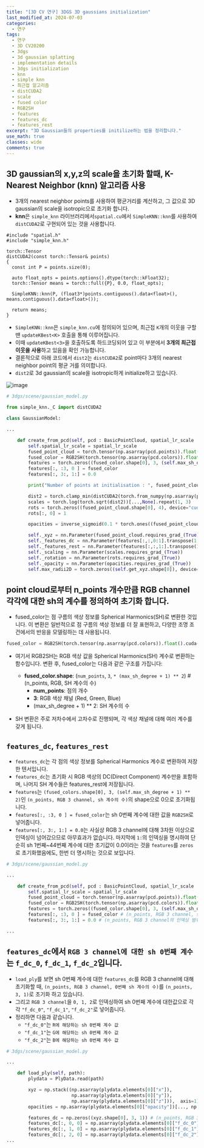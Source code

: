 ```yaml
---
title: "[3D CV 연구] 3DGS 3D gaussians initialization"
last_modified_at: 2024-07-03
categories:
  - 연구
tags:
  - 연구
  - 3D CV20200
  - 3dgs
  - 3d gaussian splatting
  - implementation details
  - 3dgs initialization
  - knn
  - simple knn
  - 최근접 알고리즘
  - distCUDA2
  - scale
  - fused color
  - RGB2SH
  - features
  - features_dc
  - features_rest
excerpt: "3D Gaussian들의 properties를 initilize하는 법을 정리합니다."
use_math: true
classes: wide
comments: true
---
```


## 3D gaussian의 x,y,z의 scale을 초기화 할때, K-Nearest Neighbor (knn) 알고리즘 사용
- 3개의 nearest neighbor points를 사용하여 평균거리를 계산하고, 그 값으로 3D gaussian의 scale을 isotropic으로 초기화 합니다.
- **knn**은 `simple_knn` 라이브러리에서`spatial.cu`에서 `SimpleKNN::knn`를 사용하여 `distCUDA2`로 구현되어 있는 것을 사용합니다.
```cuda
#include "spatial.h"
#include "simple_knn.h"

torch::Tensor
distCUDA2(const torch::Tensor& points)
{
  const int P = points.size(0);

  auto float_opts = points.options().dtype(torch::kFloat32);
  torch::Tensor means = torch::full({P}, 0.0, float_opts);
  
  SimpleKNN::knn(P, (float3*)points.contiguous().data<float>(), means.contiguous().data<float>());

  return means;
}
```
- `SimpleKNN::knn`은 `simple_knn.cu`에 정의되어 있으며, 최근접 `K`개의 이웃을 구할땐 `updateKBest<K>` 호출을 통해 이루어집니다.
- 이때 `updateKBest<3>`을 호출하도록 하드코딩되어 있고 이 부분에서 **3개의 최근접 이웃을 사용**하고 있음을 확인 가능합니다.
- 결론적으로 아래 코드에서 `dist2`는 `distCUDA2`로 point마다 3개의 nearest neighbor point의 평균 거를 의미합니다.
- `dist2`로 3d gaussian의 scale을 isotropic하게 initialize하고 있습니다.

![image](https://github.com/sandokim/sandokim.github.io/assets/74639652/031fa214-d612-487f-956c-bf2923c6695b)

```python
# 3dgs/scene/gaussian_model.py

from simple_knn._C import distCUDA2

class GaussianModel:

...

    def create_from_pcd(self, pcd : BasicPointCloud, spatial_lr_scale : float):
        self.spatial_lr_scale = spatial_lr_scale
        fused_point_cloud = torch.tensor(np.asarray(pcd.points)).float().cuda()
        fused_color = RGB2SH(torch.tensor(np.asarray(pcd.colors)).float().cuda())
        features = torch.zeros((fused_color.shape[0], 3, (self.max_sh_degree + 1) ** 2)).float().cuda()
        features[:, :3, 0 ] = fused_color
        features[:, 3:, 1:] = 0.0

        print("Number of points at initialisation : ", fused_point_cloud.shape[0])

        dist2 = torch.clamp_min(distCUDA2(torch.from_numpy(np.asarray(pcd.points)).float().cuda()), 0.0000001)
        scales = torch.log(torch.sqrt(dist2))[...,None].repeat(1, 3)
        rots = torch.zeros((fused_point_cloud.shape[0], 4), device="cuda")
        rots[:, 0] = 1

        opacities = inverse_sigmoid(0.1 * torch.ones((fused_point_cloud.shape[0], 1), dtype=torch.float, device="cuda"))

        self._xyz = nn.Parameter(fused_point_cloud.requires_grad_(True))
        self._features_dc = nn.Parameter(features[:,:,0:1].transpose(1, 2).contiguous().requires_grad_(True))
        self._features_rest = nn.Parameter(features[:,:,1:].transpose(1, 2).contiguous().requires_grad_(True))
        self._scaling = nn.Parameter(scales.requires_grad_(True))
        self._rotation = nn.Parameter(rots.requires_grad_(True))
        self._opacity = nn.Parameter(opacities.requires_grad_(True))
        self.max_radii2D = torch.zeros((self.get_xyz.shape[0]), device="cuda")
```

## point cloud로부터 n_points 개수만큼 RGB channel 각각에 대한 sh의 계수를 정의하여 초기화 합니다.

- fused_color는 점 구름의 색상 정보를 Spherical Harmonics(SH)로 변환한 것입니다. 이 변환은 일반적으로 점 구름의 색상 정보를 더 잘 표현하고, 다양한 조명 조건에서의 반응을 모델링하는 데 사용됩니다.

```python
fused_color = RGB2SH(torch.tensor(np.asarray(pcd.colors)).float().cuda())
```

- 여기서 RGB2SH는 RGB 색상 값을 Spherical Harmonics(SH) 계수로 변환하는 함수입니다. 변환 후, fused_color는 다음과 같은 구조를 가집니다:
  - **fused_color.shape**: (`num_points`, `3`, `* (max_sh_degree + 1) ** 2`) # (n_points, RGB, SH 계수의 수)
    - **num_points**: 점의 개수
    - **3**: RGB 색상 채널 (Red, Green, Blue)
    - (max_sh_degree + 1) ** 2: SH 계수의 수

- SH 변환은 주로 저차수에서 고차수로 진행되며, 각 색상 채널에 대해 여러 계수를 갖게 됩니다.


## `features_dc`, `features_rest`
- `features_dc`는 각 점의 색상 정보를 Spherical Harmonics 계수로 변환하여 저장한 텐서입니다.
- `features_dc`는 초기화 시 RGB 색상의 DC(Direct Component) 계수만을 포함하며, 나머지 SH 계수들은 features_rest에 저장됩니다.
- `features`는 `(fused_colors.shape[0], 3, (self.max_sh_degree + 1) ** 2)`인 `(n_points, RGB 3 channel, sh 계수의 수)`의 shape으로 0으로 초기화됩니다.
- `features[:, :3, 0 ] = fused_color`는 sh 0번째 계수에 대한 값을 `RGB2SH`로 넣어줍니다.
- `features[:, 3:, 1:] = 0.0`는 사실상 RGB 3 channel에 대해 3차원 이상으로 인덱싱이 넘어갔으므로 아무효과가 없습니다. 마지막에 `1:`의 인덱싱을 명시하여 단순히 sh 1번째~44번째 계수에 대한 초기값이 0.0이라는 것을 `features`를 `zeros`로 초기화했음에도, 한번 더 명시하는 것으로 보입니다.

```python
# 3dgs/scene/gaussian_model.py

...

    def create_from_pcd(self, pcd : BasicPointCloud, spatial_lr_scale : float):
        self.spatial_lr_scale = spatial_lr_scale
        fused_point_cloud = torch.tensor(np.asarray(pcd.points)).float().cuda()
        fused_color = RGB2SH(torch.tensor(np.asarray(pcd.colors)).float().cuda())
        features = torch.zeros((fused_color.shape[0], 3, (self.max_sh_degree + 1) ** 2)).float().cuda()
        features[:, :3, 0 ] = fused_color # (n_points, RGB 3 channel, sh 0번째 계수)
        features[:, 3:, 1:] = 0.0 # (n_points, RGB 3 channel의 인덱싱 범위를 넘어감, sh 1번째~44번째 계수)

...

```

## `features_dc`에서 `RGB 3 channel에 대한 sh 0번째 계수`는 `f_dc_0`, `f_dc_1`, `f_dc_2`입니다.

- `load_ply`를 보면 sh 0번째 계수에 대한 `features_dc`를 RGB 3 channel에 대해 초기화할 때, `(n_points, RGB 3 channel, 0번째 sh 계수의 수)`를 `(n_points, 3, 1)`로 초기화 하고 있습니다.
- 그리고 `RGB 3 channel`을 `0, 1, 2`로 인덱싱하여 sh 0번째 계수에 대한값으로 각각 `"f_dc_0"`, `"f_dc_1"`, `"f_dc_2"`로 넣어줍니다.
- 정리하면 다음과 같습니다.
  - `"f_dc_0"`는 `R에 해당하는 sh 0번째 계수 값`
  - `"f_dc_1"`는 `G에 해당하는 sh 0번째 계수 값`
  - `"f_dc_2"`는 `B에 해당하는 sh 0번째 계수 값`

```python
# 3dgs/scene/gaussian_model.py

...

    def load_ply(self, path):
        plydata = PlyData.read(path)

        xyz = np.stack((np.asarray(plydata.elements[0]["x"]),
                        np.asarray(plydata.elements[0]["y"]),
                        np.asarray(plydata.elements[0]["z"])),  axis=1)
        opacities = np.asarray(plydata.elements[0]["opacity"])[..., np.newaxis]

        features_dc = np.zeros((xyz.shape[0], 3, 1)) # (n_points, RGB 3 channel, (0 + 1) ** 2) = (n_points, 3, 1)
        features_dc[:, 0, 0] = np.asarray(plydata.elements[0]["f_dc_0"]) # (n_points, R, R에 대한 sh 0번쩨 계수)
        features_dc[:, 1, 0] = np.asarray(plydata.elements[0]["f_dc_1"]) # (n_points, G, G에 대한 sh 0번째 계수)
        features_dc[:, 2, 0] = np.asarray(plydata.elements[0]["f_dc_2"]) # (n_points, B, B에 대한 sh 0번째 계수)
...



